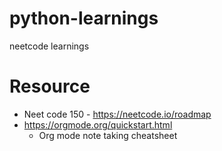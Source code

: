 # python-learnings
neetcode learnings

# Resource
- Neet code 150 - https://neetcode.io/roadmap
- https://orgmode.org/quickstart.html
  - Org mode note taking cheatsheet
